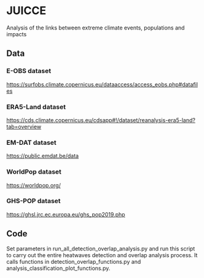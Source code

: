 # JUICCE
Analysis of the links between extreme climate events, populations and impacts

## Data

### E-OBS dataset
https://surfobs.climate.copernicus.eu/dataaccess/access_eobs.php#datafiles

### ERA5-Land dataset
https://cds.climate.copernicus.eu/cdsapp#!/dataset/reanalysis-era5-land?tab=overview

### EM-DAT dataset
https://public.emdat.be/data

### WorldPop dataset
https://worldpop.org/

### GHS-POP dataset
https://ghsl.jrc.ec.europa.eu/ghs_pop2019.php


## Code
Set parameters in run_all_detection_overlap_analysis.py and run this script to carry out the entire heatwaves detection and overlap analysis process. It calls functions in detection_overlap_functions.py and analysis_classification_plot_functions.py.
